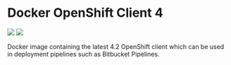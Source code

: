 # Docker OpenShift Client 4

[![](https://images.microbadger.com/badges/image/yoep/openshift-client-4.svg)](https://microbadger.com/images/yoep/openshift-client-4)
[![](https://images.microbadger.com/badges/version/yoep/openshift-client-4.svg)](https://microbadger.com/images/yoep/openshift-client-4)

Docker image containing the latest 4.2 OpenShift client which can be used in deployment
pipelines such as Bitbucket Pipelines.
